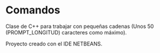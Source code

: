 # Comandos

Clase de C++ para trabajar con pequeñas cadenas (Unos 50 (PROMPT_LONGITUD) caracteres como máximo).

Proyecto creado con el IDE NETBEANS.
